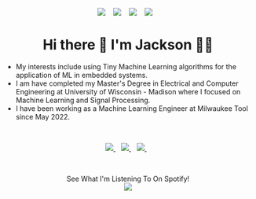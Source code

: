 <p align='center'>
  
  <a>
    <img src="https://badges.pufler.dev/visits/jth1011/jth1011" />        
  </a>&nbsp;&nbsp;
  <a>
    <img src="https://badges.pufler.dev/years/jth1011" />
  </a>&nbsp;&nbsp;
  <a>
    <img src="https://badges.pufler.dev/repos/jth1011" />        
  </a>&nbsp;&nbsp;
  <a>
    <img src="https://badges.pufler.dev/commits/monthly/jth1011" />        
  </a>&nbsp;&nbsp;
  
</p>


<h1 align='center'>
  Hi there 👋 I'm Jackson 👨‍💻
</h1>

<p align='center'>
  <ul>
     <li> My interests include using Tiny Machine Learning algorithms for the application of ML in embedded systems. </li>
     <li> I am have completed my Master's Degree in Electrical and Computer Engineering at University of Wisconsin - Madison where I focused on Machine Learning and Signal Processing. </li>
     <li> I have been working as a Machine Learning Engineer at Milwaukee Tool since May 2022. </li>
  </ul>
</p>

<br>

<p align='center'>
  
  <a href="mailto:jhellmers@wisc.edu?subject=Found%20Your%20Github%20Profile">
    <img src="https://img.shields.io/badge/Microsoft_Outlook-0078D4?style=for-the-badge&logo=microsoft-outlook&logoColor=white" />        
  </a>&nbsp;&nbsp;
  <a href="https://www.linkedin.com/in/jackson-hellmers/">
    <img src="https://img.shields.io/badge/linkedin-%230077B5.svg?&style=for-the-badge&logo=linkedin&logoColor=white" />
  </a>&nbsp;&nbsp;
  <a href="https://open.spotify.com/user/x19pseni1c7n0yt3ep7cyh63k">
    <img src="https://img.shields.io/badge/Spotify-1ED760?style=for-the-badge&logo=spotify&logoColor=white" />        
  </a>&nbsp;&nbsp;
  
</p>
                     
<br>

<p align="center">
  <a>
    See What I'm Listening To On Spotify! <br>
    <img src="https://spotify-github-profile.vercel.app/api/view?uid=x19pseni1c7n0yt3ep7cyh63k&cover_image=true&theme=novatorem&bar_color=ff0000&bar_color_cover=false" />
  </a>
</p>


<!---
jth1011/jth1011 is a ✨ special ✨ repository because its `README.md` (this file) appears on your GitHub profile.
You can click the Preview link to take a look at your changes.
--->
